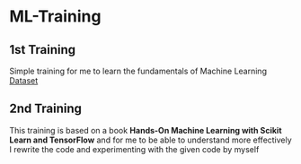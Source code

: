 # ML-Training

## 1st Training
Simple training for me to learn the fundamentals of Machine Learning</br>
[Dataset](https://archive.ics.uci.edu/ml/datasets/Student+Performance)

## 2nd Training
This training is based on a book **Hands-On Machine Learning with Scikit Learn and TensorFlow** and for me to be able to understand more effectively I rewrite the code and experimenting with the given code by myself
